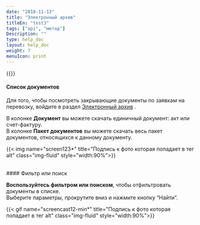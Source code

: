 ```yaml
---
date: "2018-11-13"
title: "Электронный архив"
titleEn: "test3"
tags: ["api", "метод"]
Description: ""
type: help_doc
layout: help_doc
weight: 7
menuIcon: print
---
```





{{<alert icon="info-circle" color="alert4-light" text="В разделе Электронный архив вы можете посмотреть все закрывающие документы по вашим перевозкам, а также отправить запросы на акты сверки и дубликаты документов." close="false">}} <br/>

#### Список документов

Для того, чтобы посмотреть закрывающие документы по заявкам на перевозку, войдите в раздел <a href="https://my.fesco.com/archive" target="_blank">Электронный архив</a> .

В колонке **Документ** вы можете скачать единичный документ: акт или счет-фактуру.  <br/>
В колонке **Пакет документов** вы можете скачать весь пакет документов, относящихся к данному документу. 

{{< img name="screen123*" title="Подпись к фото которая попадает в тег alt" class="img-fluid" style="width:90%">}} 


<br/>
#### Фильтр или поиск

**Воспользуйтесь фильтром или поиском**, чтобы отфильтровать документы в списке.
<br/>
Выберите параметры, прокрутите вниз и нажмите кнопку “Найти”.

{{< gif name="screencast12-min*" title="Подпись к фото которая попадает в тег alt" class="img-fluid" style="width:90%">}}